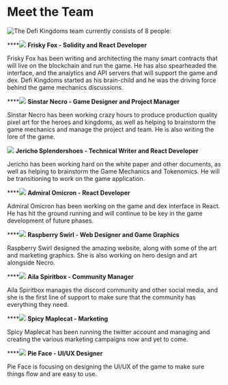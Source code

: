 # Meet the Team

![ The Defi Kingdoms team currently consists of 8 people:](../.gitbook/assets/team-chart3.png)

\*\*\*\*![](../.gitbook/assets/71ye+qfdz5l._ac_sl1500_-1-.jpg) **Frisky Fox - Solidity and React Developer**

Frisky Fox has been writing and architecting the many smart contracts that will live on the blockchain and run the game. He has also spearheaded the interface, and the analytics and API servers that will support the game and dex. Defi Kingdoms started as his brain-child and he was the driving force behind the game mechanics discussions.

\*\*\*\*![](../.gitbook/assets/screen-shot-2021-08-01-at-10.44.58-pm.png) **Sinstar Necro - Game Designer and Project Manager**

Sinstar Necro has been working crazy hours to produce production quality pixel art for the heroes and kingdoms, as well as helping to brainstorm the game mechanics and manage the project and team. He is also writing the lore of the game.

![](../.gitbook/assets/screen-shot-2021-08-01-at-10.43.40-pm.png) **Jericho Splendershoes - Technical Writer and React Developer**

Jericho has been working hard on the white paper and other documents, as well as helping to brainstorm the Game Mechanics and Tokenomics. He will be transitioning to work on the game application.

\*\*\*\*![](../.gitbook/assets/screen-shot-2021-08-01-at-10.44.05-pm.png) **Admiral Omicron - React Developer**

Admiral Omicron has been working on the game and dex interface in React. He has hit the ground running and will continue to be key in the game development of future phases.

\*\*\*\*![](../.gitbook/assets/screen-shot-2021-08-01-at-10.44.35-pm.png) **Raspberry Swirl - Web Designer and Game Graphics**

Raspberry Swirl designed the amazing website, along with some of the art and marketing graphics. She is also working on hero design and art alongside Necro.

\*\*\*\*![](../.gitbook/assets/screen-shot-2021-08-01-at-10.45.26-pm.png) **Aila Spiritbox - Community Manager**

Aila Spiritbox manages the discord community and other social media, and she is the first line of support to make sure that the community has everything they need.

\*\*\*\*![](../.gitbook/assets/screen-shot-2021-08-01-at-10.43.51-pm.png) **Spicy Maplecat - Marketing**

Spicy Maplecat has been running the twitter account and managing and creating the various marketing campaigns now and yet to come.

\*\*\*\*![](../.gitbook/assets/screen-shot-2021-08-01-at-10.44.18-pm.png) **Pie Face - UI/UX Designer**

Pie Face is focusing on designing the UI/UX of the game to make sure things flow and are easy to use.

